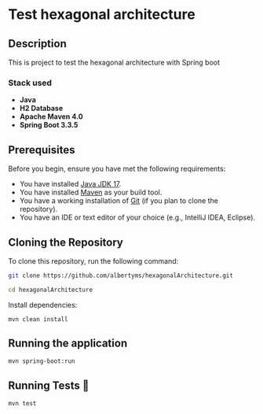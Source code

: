 # Test hexagonal architecture

## Description

This is project to test the hexagonal architecture with Spring boot

### Stack used
- **Java**
- **H2 Database**
- **Apache Maven 4.0**
- **Spring Boot 3.3.5**

## Prerequisites

Before you begin, ensure you have met the following requirements:

- You have installed [Java JDK 17](https://www.oracle.com/java/technologies/javase-jdk17-downloads.html).
- You have installed [Maven](https://maven.apache.org/download.cgi) as your build tool.
- You have a working installation of [Git](https://git-scm.com/downloads) (if you plan to clone the repository).
- You have an IDE or text editor of your choice (e.g., IntelliJ IDEA, Eclipse).

## Cloning the Repository

To clone this repository, run the following command:

```bash
git clone https://github.com/albertyms/hexagonalArchitecture.git

cd hexagonalArchitecture
```

Install dependencies:

```
mvn clean install
```

## Running the application

```
mvn spring-boot:run
```

## Running Tests 🧪

```
mvn test
```